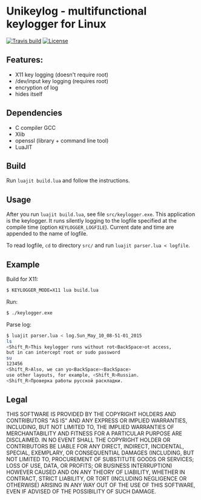 # Unikeylog - multifunctional keylogger for Linux

[![Travis build][travis-badge]][travis-page]
[![License][license-badge]][license-page]

## Features:
 - X11 key logging (doesn't require root)
 - /dev/input key logging (requires root)
 - encryption of log
 - hides itself

## Dependencies
 - C compiler GCC
 - Xlib
 - openssl (library + command line tool)
 - LuaJIT

## Build

Run `luajit build.lua` and follow the instructions.

## Usage

After you run `luajit build.lua`, see file `src/keylogger.exe`.
This application is the keylogger. It runs silently logging to
the logfile specified at the compile time (option
`KEYLOGGER_LOGFILE`). Current date and time are appended to the
name of logfile.

To read logfile, `cd` to directory `src/` and run
`luajit parser.lua < logfile`.

## Example

Build for X11:
```bash
$ KEYLOGGER_MODE=X11 lua build.lua
```

Run:
```bash
$ ./keylogger.exe
```

Parse log:
```bash
$ luajit parser.lua < log.Sun_May_10_08-51-01_2015
ls
<Shift_R>This keylogger runs without rot<BackSpace>ot access,
but in can intercept root or sudo password
su
123456
<Shift_R>Also, we can yo<BackSpace><BackSpace>
use other layouts, for example, <Shift_R>Russian.
<Shift_R>Проверка работы русской раскладки.
```

## Legal

THIS SOFTWARE IS PROVIDED BY THE COPYRIGHT HOLDERS AND
CONTRIBUTORS "AS IS" AND ANY EXPRESS OR IMPLIED WARRANTIES,
INCLUDING, BUT NOT LIMITED TO, THE IMPLIED WARRANTIES OF
MERCHANTABILITY AND FITNESS FOR A PARTICULAR PURPOSE ARE
DISCLAIMED. IN NO EVENT SHALL THE COPYRIGHT HOLDER OR
CONTRIBUTORS BE LIABLE FOR ANY DIRECT, INDIRECT,
INCIDENTAL, SPECIAL, EXEMPLARY, OR CONSEQUENTIAL DAMAGES
(INCLUDING, BUT NOT LIMITED TO, PROCUREMENT OF SUBSTITUTE
GOODS OR SERVICES; LOSS OF USE, DATA, OR PROFITS; OR
BUSINESS INTERRUPTION) HOWEVER CAUSED AND ON ANY THEORY OF
LIABILITY, WHETHER IN CONTRACT, STRICT LIABILITY, OR TORT
(INCLUDING NEGLIGENCE OR OTHERWISE) ARISING IN ANY WAY OUT
OF THE USE OF THIS SOFTWARE, EVEN IF ADVISED OF THE
POSSIBILITY OF SUCH DAMAGE.

[travis-page]: https://travis-ci.org/hummelchen/unikeylog
[travis-badge]: https://travis-ci.org/hummelchen/unikeylog.png
[license-page]: LICENSE
[license-badge]: http://img.shields.io/badge/License-MIT-brightgreen.png
